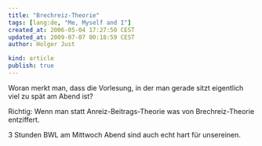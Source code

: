 ```yaml
---
title: "Brechreiz-Theorie"
tags: [lang:de, "Me, Myself and I"]
created_at: 2006-05-04 17:27:50 CEST
updated_at: 2009-07-07 00:18:59 CEST
author: Holger Just

kind: article
publish: true
---
```


Woran merkt man, dass die Vorlesung, in der man gerade sitzt eigentlich viel zu spät am Abend ist?

Richtig: Wenn man statt Anreiz-Beitrags-Theorie was von Brechreiz-Theorie entziffert.

3 Stunden BWL am Mittwoch Abend sind auch echt hart für unsereinen.

